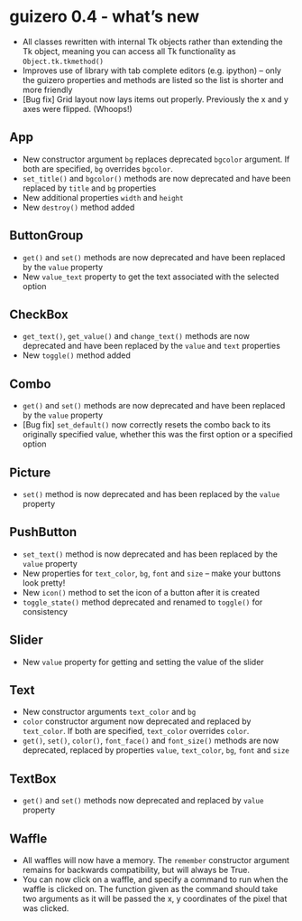 # guizero 0.4 - what’s new

- All classes rewritten with internal Tk objects rather than extending the Tk object, meaning you can access all Tk functionality as `Object.tk.tkmethod()`
- Improves use of library with tab complete editors (e.g. ipython) – only the guizero properties and methods are listed so the list is shorter and more friendly
- [Bug fix] Grid layout now lays items out properly. Previously the x and y axes were flipped. (Whoops!)

## App
- New constructor argument `bg` replaces deprecated `bgcolor` argument. If both are specified, `bg` overrides `bgcolor`.
- `set_title()` and `bgcolor()` methods are now deprecated and have been replaced by `title` and `bg` properties
- New additional properties `width` and `height`
- New `destroy()` method added

## ButtonGroup
- `get()` and `set()` methods are now deprecated and have been replaced by the `value` property
- New `value_text` property to get the text associated with the selected option

## CheckBox
- `get_text()`, `get_value()` and `change_text()` methods are now deprecated and have been replaced by the `value` and `text` properties
- New `toggle()` method added

## Combo
- `get()` and `set()` methods are now deprecated and have been replaced by the `value` property
- [Bug fix] `set_default()` now correctly resets the combo back to its originally specified value, whether this was the first option or a specified option

## Picture
- `set()` method is now deprecated and has been replaced by the `value` property

## PushButton
- `set_text()` method is now deprecated and has been replaced by the `value` property
- New properties for `text_color`, `bg`, `font` and `size` – make your buttons look pretty!
- New `icon()` method to set the icon of a button after it is created
- `toggle_state()` method deprecated and renamed to `toggle()` for consistency

## Slider
- New `value` property for getting and setting the value of the slider

## Text
- New constructor arguments `text_color` and `bg`
- `color` constructor argument now deprecated and replaced by `text_color`. If both are specified, `text_color` overrides `color`.
- `get()`, `set()`, `color()`, `font_face()` and `font_size()` methods are now deprecated, replaced by properties `value`, `text_color`, `bg`, `font` and `size`

## TextBox
- `get()` and `set()` methods now deprecated and replaced by `value` property

## Waffle
- All waffles will now have a memory. The `remember` constructor argument remains for backwards compatibility, but will always be True.
- You can now click on a waffle, and specify a command to run when the waffle is clicked on. The function given as the command should take two arguments as it will be passed the x, y coordinates of the pixel that was clicked.

